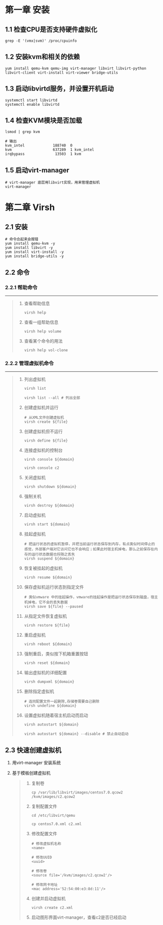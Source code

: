 # 第一章 安装



## 1.1 检查CPU是否支持硬件虚拟化

```shell
grep -E '(vmx|svm)' /proc/cpuinfo
```



## 1.2 安装kvm和相关的依赖

```shell
yum install qemu-kvm qemu-img virt-manager libvirt libvirt-python libvirt-client virt-install virt-viewer bridge-utils
```



## 1.3 启动libvirtd服务，并设置开机启动

```shell
systemctl start libvirtd
systemctl enable libvirtd
```



## 1.4 检查KVM模块是否加载

```shell
lsmod | grep kvm

# 输出
kvm_intel             188740  0 
kvm                   637289  1 kvm_intel
irqbypass              13503  1 kvm
```



## 1.5 启动virt-manager

```shell
# virt-manager 底层用libvirt实现，用来管理虚拟机
virt-manager
```



# 第二章 Virsh



## 2.1 安装

```shell
# 命令合起来会报错
yum install qemu-kvm -y
yum install libvirt -y
yum install virt-install -y
yum install bridge-utils -y
```



## 2.2 命令



### 2.2.1 帮助命令

***

> 1. 查看帮助信息
>
>    ```shell
>    virsh help
>    ```
>
> 2. 查看一组帮助信息
>
>    ```shell
>    virsh help volume
>    ```
>
> 3. 查看某个命令的用法
>
>    ```shell
>    virsh help vol-clone
>    ```



### 2.2.2 管理虚拟机命令

***

> 1. 列出虚拟机
>
>    ```shell
>    virsh list
>    
>    virsh list --all # 列出全部
>    ```
>
> 2. 创建虚拟机并运行
>
>    ```shell
>    # 从XML文件创建虚拟机
>    virsh create ${file}
>    ```
>
> 3. 创建虚拟机但不运行
>
>    ```shell
>    virsh define ${file}
>    ```
>
> 4. 连接虚拟机的控制台
>
>    ```shell
>    virsh console ${domain}
>    
>    virsh console c2
>    ```
>
> 5. 关闭虚拟机
>
>    ```shell
>    virsh shutdown ${domain}
>    ```
>
> 6. 强制关机
>
>    ```shell
>    virsh destroy ${domain}
>    ```
>
> 7. 启动虚拟机
>
>    ```shell
>    virsh start ${domain}
>    ```
>
> 8. 挂起虚拟机
>
>    ```shell
>    # 把运行状态的虚拟机暂停，并把当前运行状态保存到内存，有点类似时间停止的感觉，外部客户端对它访问它也不会响应；如果此时宿主机掉电，那么之前保存在内存的运行状态数据也将随之丢失
>    virsh suspend ${domain}
>    ```
>
> 9. 恢复被挂起的虚拟机
>
>    ```shell
>    virsh resume ${domain}
>    ```
>
> 10. 保存虚拟机运行状态到指定文件
>
>     ```shell
>     # 类似vmware 中的挂起操作，vmware的挂起操作是把运行状态保存到磁盘，宿主机掉电，它不会的丢失数据
>     virsh save ${file} --paused
>     ```
>
> 11. 从指定文件恢复虚拟机
>
>     ```shell
>     virsh restore ${file}
>     ```
>
> 12. 重启虚拟机
>
>     ```shell
>     virsh reboot ${domain}
>     ```
>
> 13. 强制重启，类似按下机箱重置按钮
>
>     ```shell
>     virsh reset ${domain}
>     ```
>
> 14. 输出虚拟机的详细配置
>
>     ```shell
>     virsh dumpxml ${domain}
>     ```
>
> 15. 删除指定虚拟机
>
>     ```shell
>     # 连同配置文件一起删除,存储卷需要自己删除
>     virsh undefine ${domain}
>     ```
>
> 16. 设置虚拟机随着宿主机启动而启动
>
>     ```shell
>     virsh autostart ${domain}
>     
>     virsh autostart ${domain} --disable # 禁止自动启动
>     ```
>



## 2.3 快速创建虚拟机

1. 用virt-manager 安装系统

2. 基于模板创建虚拟机

   > 1. 复制卷
   >
   >    ```shell
   >    cp /var/lib/libvirt/images/centos7.0.qcow2 /kvm/images/c2.qcow2
   >    ```
   >
   > 2. 复制配置文件
   >
   >    ```shell
   >    cd /etc/libvirt/qemu
   >    
   >    cp centos7.0.xml c2.xml
   >    ```
   >
   > 3. 修改配置文件
   >
   >    ```shell
   >    # 修改虚拟机名称
   >    <name>
   >    
   >    # 修改UUID
   >    <uuid>
   >    
   >    # 修改卷
   >    <source file='/kvm/images/c2.qcow2'/>
   >    
   >    # 修改网卡地址
   >    <mac address='52:54:00:e3:8d:11'/>
   >    ```
   >
   > 4. 创建并启动虚拟机
   >
   >    ```shell
   >    virsh create c2.xml
   >    ```
   >
   > 5. 启动图形界面virt-manager，查看c2是否已经启动